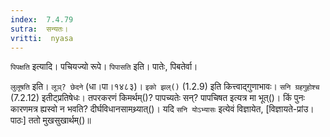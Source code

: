 ```yaml
---
index:  7.4.79
sutra:  सन्यतः।
vritti:  nyasa
---
```


`पिपक्षति` इत्यादि। पचियज्यो रूपे। `पिपासति` इति। पातेः, पिबतेर्वा। 

`लुलूषति` इति। `लूञ्? छेदने` (धा।पा।१४८३)। `इको झल्()` (1.2.9) इति कित्त्वाद्गुणाभावः। `सनि ग्रहगुहोश्च` (7.2.12) इतीट्प्रतिषेधः। तपरकरणं किमर्थम्()? पापच्यतेः सन्? पापचिषत इत्यत्र मा भूत्()। किं पुनः कारणमत्र ह्यस्वो न भवति? दीर्घविधानसामथ्र्यात्()। यदि `सनि योऽभ्यासः` इत्येवं विज्ञायेत, [विज्ञायते-प्रांउ। पाठः] ततो मुखसुखार्थम्()॥
